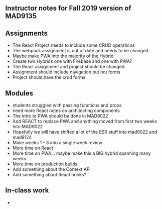 ## Instructor notes for Fall 2019 version of MAD9135

## Assignments

- The React Project needs to include some CRUD operations
- The webpack assignment is out of date and needs to be changed
- Maybe make PWA into the majority of the Hybrid
- Create two Hybrids one with Firebase and one with PWA?
- The React assignment and project should be changed.
- Assignment should include navigation but not forms
- Project should have the crud forms


## Modules

- students struggled with passing functions and props
- need more React notes on architecting components
- The intro to PWA should be done in MAD9022
- Add REACT to replace PWA and anything moved from first two weeks into MAD9022
- Hopefully we will have shifted a lot of the ES6 stuff into mad9022 and mad9124
- Make weeks 1 - 3 into a single week review
- More time on React
- More time on PWA... maybe make this a BIG hybrid spanning many weeks
- More time on production builds
- Add something about the Context API
- Add something about React hooks?

## In-class work

- 

